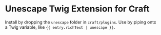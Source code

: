 # Unescape Twig Extension for Craft

Install by dropping the `unescape` folder in `craft/plugins`. Use by piping onto a Twig variable, like `{{ entry.richText | unescape }}`.